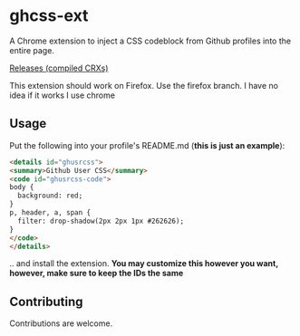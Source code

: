 # ghcss-ext
A Chrome extension to inject a CSS codeblock from Github profiles into the entire page.

<a href="https://github.com/tiramisyuz/ghcss-ext/releases">Releases (compiled CRXs)</a>

This extension should work on Firefox. Use the firefox branch. I have no idea if it works I use chrome

## Usage
Put the following into your profile's README.md (**this is just an example**):

```md
<details id="ghusrcss">
<summary>Github User CSS</summary>
<code id="ghusrcss-code">
body {
  background: red;
}
p, header, a, span {
  filter: drop-shadow(2px 2px 1px #262626);
}
</code>
</details>
```

.. and install the extension. **You may customize this however you want, however, make sure to keep the IDs the same**

## Contributing
Contributions are welcome.
